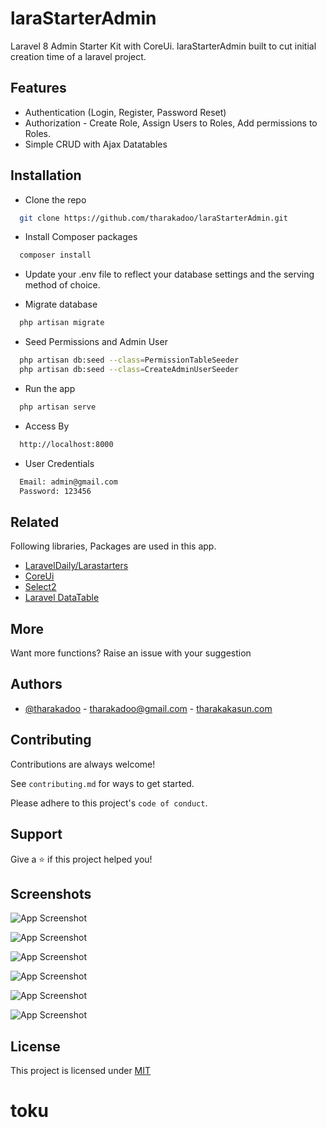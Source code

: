 
# laraStarterAdmin

Laravel 8 Admin Starter Kit with CoreUi. 
laraStarterAdmin built to cut initial creation time of a laravel project.
 

 


## Features

- Authentication (Login, Register, Password Reset)
- Authorization - Create Role, Assign Users to Roles, Add permissions to Roles.
- Simple CRUD with Ajax Datatables


## Installation

- Clone the repo 

```bash
  git clone https://github.com/tharakadoo/laraStarterAdmin.git
```
- Install Composer packages

```bash
  composer install
```

- Update your .env file to reflect your database settings and the serving method of choice.

- Migrate database

```bash
  php artisan migrate
```

- Seed Permissions and Admin User

```bash
  php artisan db:seed --class=PermissionTableSeeder
  php artisan db:seed --class=CreateAdminUserSeeder
```
- Run the app
```bash
  php artisan serve
```
- Access By

```bash
  http://localhost:8000
```
- User Credentials

```bash
  Email: admin@gmail.com
  Password: 123456
```


## Related

Following libraries, Packages are used in this app.

- [LaravelDaily/Larastarters](https://github.com/LaravelDaily/Larastarters)
- [CoreUi](https://coreui.io/) 
- [Select2](https://github.com/select2/select2) 
- [Laravel DataTable](https://datatables.yajrabox.com) 

## More

Want more functions? Raise an issue with your suggestion
## Authors

- [@tharakadoo](https://www.github.com/tharakadoo) - tharakadoo@gmail.com - [tharakakasun.com](http://www.tharakakasun.com)  


## Contributing

Contributions are always welcome!

See `contributing.md` for ways to get started.

Please adhere to this project's `code of conduct`.


## Support

Give a ⭐️ if this project helped you!


## Screenshots

![App Screenshot](https://github.com/tharakadoo/laraStarterAdmin/blob/main/screen_shots/lara%20admin%201.PNG)

![App Screenshot](https://github.com/tharakadoo/laraStarterAdmin/blob/main/screen_shots/lara%20admin%202.PNG)

![App Screenshot](https://github.com/tharakadoo/laraStarterAdmin/blob/main/screen_shots/lara%20admin%203.PNG)

![App Screenshot](https://github.com/tharakadoo/laraStarterAdmin/blob/main/screen_shots/lara%20admin%204.PNG)

![App Screenshot](https://github.com/tharakadoo/laraStarterAdmin/blob/main/screen_shots/lara%20admin%205.PNG)

![App Screenshot](https://github.com/tharakadoo/laraStarterAdmin/blob/main/screen_shots/lara%20admin%206.PNG)



## License

This project is licensed under  [MIT](https://choosealicense.com/licenses/mit/)



# toku
